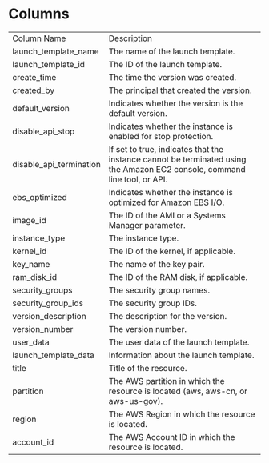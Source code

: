 # Columns  

<table>
	<tr><td>Column Name</td><td>Description</td></tr>
	<tr><td>launch_template_name</td><td>The name of the launch template.</td></tr>
	<tr><td>launch_template_id</td><td>The ID of the launch template.</td></tr>
	<tr><td>create_time</td><td>The time the version was created.</td></tr>
	<tr><td>created_by</td><td>The principal that created the version.</td></tr>
	<tr><td>default_version</td><td>Indicates whether the version is the default version.</td></tr>
	<tr><td>disable_api_stop</td><td>Indicates whether the instance is enabled for stop protection.</td></tr>
	<tr><td>disable_api_termination</td><td>If set to true, indicates that the instance cannot be terminated using the Amazon EC2 console, command line tool, or API.</td></tr>
	<tr><td>ebs_optimized</td><td>Indicates whether the instance is optimized for Amazon EBS I/O.</td></tr>
	<tr><td>image_id</td><td>The ID of the AMI or a Systems Manager parameter.</td></tr>
	<tr><td>instance_type</td><td>The instance type.</td></tr>
	<tr><td>kernel_id</td><td>The ID of the kernel, if applicable.</td></tr>
	<tr><td>key_name</td><td>The name of the key pair.</td></tr>
	<tr><td>ram_disk_id</td><td>The ID of the RAM disk, if applicable.</td></tr>
	<tr><td>security_groups</td><td>The security group names.</td></tr>
	<tr><td>security_group_ids</td><td>The security group IDs.</td></tr>
	<tr><td>version_description</td><td>The description for the version.</td></tr>
	<tr><td>version_number</td><td>The version number.</td></tr>
	<tr><td>user_data</td><td>The user data of the launch template.</td></tr>
	<tr><td>launch_template_data</td><td>Information about the launch template.</td></tr>
	<tr><td>title</td><td>Title of the resource.</td></tr>
	<tr><td>partition</td><td>The AWS partition in which the resource is located (aws, aws-cn, or aws-us-gov).</td></tr>
	<tr><td>region</td><td>The AWS Region in which the resource is located.</td></tr>
	<tr><td>account_id</td><td>The AWS Account ID in which the resource is located.</td></tr>
</table>